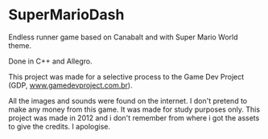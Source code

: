 # SuperMarioDash

Endless runner game based on Canabalt and with Super Mario World theme.

Done in C++ and Allegro.

This project was made for a selective process to the Game Dev Project (GDP, www.gamedevproject.com.br).

All the images and sounds were found on the internet.
I don't pretend to make any money from this game. It was made for study purposes only.
This project was made in 2012 and i don't remember from where i got the assets to give the credits. I apologise.

